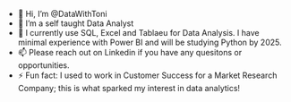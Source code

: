 - 👋 Hi, I’m @DataWithToni
- 👀 I’m a self taught Data Analyst 
- 🌱 I currently use SQL, Excel and Tablaeu for Data Analysis. I have minimal experience with Power BI and will be studying Python by 2025.
- 📫 Please reach out on Linkedin if you have any quesitons or opportunities. 
- ⚡ Fun fact: I used to work in Customer Success for a Market Research Company; this is what sparked my interest in data analytics! 

<!---
DataWithToni/DataWithToni is a ✨ special ✨ repository because its `README.md` (this file) appears on your GitHub profile.
You can click the Preview link to take a look at your changes.
--->
